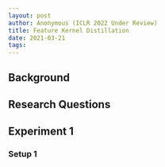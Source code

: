 ```yaml
---
layout: post
author: Anonymous (ICLR 2022 Under Review)
title: Feature Kernel Distillation
date: 2021-03-21
tags: 
---
```


## Background



## Research Questions

## Experiment 1

### Setup 1

